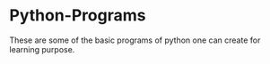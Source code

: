 # Python-Programs
These are some of the basic programs of python one can create for learning purpose.
